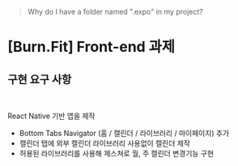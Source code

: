 > Why do I have a folder named ".expo" in my project?

# [Burn.Fit] Front-end 과제

## 구현 요구 사항

<br>

React Native 기반 앱을 제작

- Bottom Tabs Navigator (홈 / 캘린더 / 라이브러리 / 마이페이지) 추가
- 캘린더 탭에 외부 캘린더 라이브러리 사용없이 캘린더 제작
- 허용된 라이브러리를 사용해 제스쳐로 월, 주 캘린더 변경기능 구현

